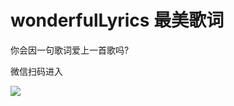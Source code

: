 # wonderfulLyrics 最美歌词
你会因一句歌词爱上一首歌吗?

微信扫码进入

![](http://cli.clewm.net/qrcode/2015/03/01/1118486199.png)


